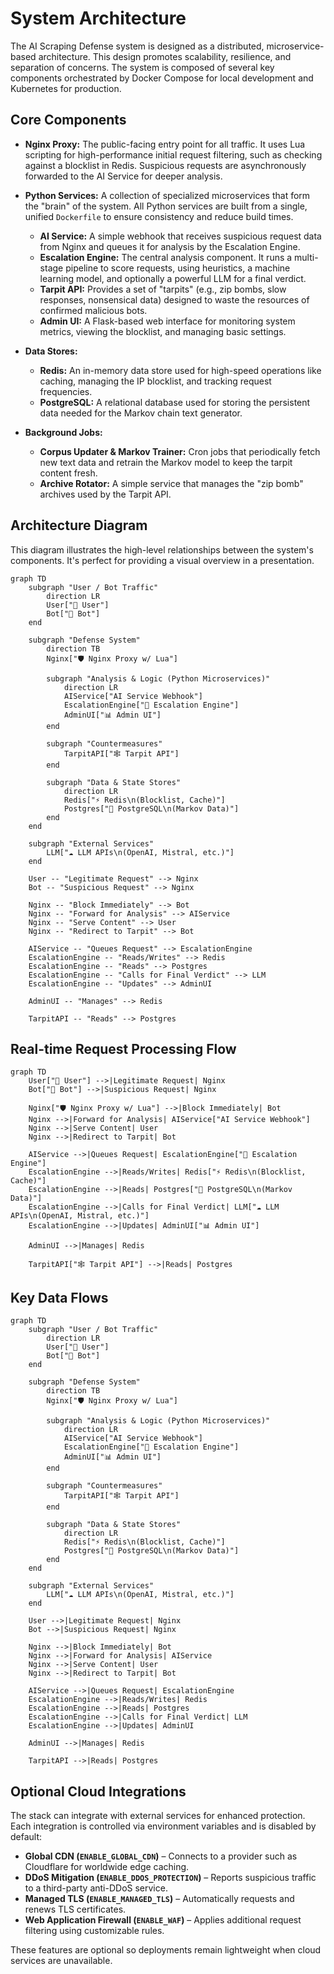 # System Architecture

The AI Scraping Defense system is designed as a distributed, microservice-based architecture. This design promotes scalability, resilience, and separation of concerns. The system is composed of several key components orchestrated by Docker Compose for local development and Kubernetes for production.

## Core Components

- **Nginx Proxy:** The public-facing entry point for all traffic. It uses Lua scripting for high-performance initial request filtering, such as checking against a blocklist in Redis. Suspicious requests are asynchronously forwarded to the AI Service for deeper analysis.

- **Python Services:** A collection of specialized microservices that form the "brain" of the system. All Python services are built from a single, unified `Dockerfile` to ensure consistency and reduce build times.

  - **AI Service:** A simple webhook that receives suspicious request data from Nginx and queues it for analysis by the Escalation Engine.
  - **Escalation Engine:** The central analysis component. It runs a multi-stage pipeline to score requests, using heuristics, a machine learning model, and optionally a powerful LLM for a final verdict.
  - **Tarpit API:** Provides a set of "tarpits" (e.g., zip bombs, slow responses, nonsensical data) designed to waste the resources of confirmed malicious bots.
  - **Admin UI:** A Flask-based web interface for monitoring system metrics, viewing the blocklist, and managing basic settings.

- **Data Stores:**
  - **Redis:** An in-memory data store used for high-speed operations like caching, managing the IP blocklist, and tracking request frequencies.
  - **PostgreSQL:** A relational database used for storing the persistent data needed for the Markov chain text generator.

- **Background Jobs:**
  - **Corpus Updater & Markov Trainer:** Cron jobs that periodically fetch new text data and retrain the Markov model to keep the tarpit content fresh.
  - **Archive Rotator:** A simple service that manages the "zip bomb" archives used by the Tarpit API.

## Architecture Diagram

This diagram illustrates the high-level relationships between the system's components. It's perfect for providing a visual overview in a presentation.

```mermaid
graph TD
    subgraph "User / Bot Traffic"
        direction LR
        User["👤 User"]
        Bot["🤖 Bot"]
    end

    subgraph "Defense System"
        direction TB
        Nginx["🛡️ Nginx Proxy w/ Lua"]
        
        subgraph "Analysis & Logic (Python Microservices)"
            direction LR
            AIService["AI Service Webhook"]
            EscalationEngine["🧠 Escalation Engine"]
            AdminUI["📊 Admin UI"]
        end

        subgraph "Countermeasures"
            TarpitAPI["🕸️ Tarpit API"]
        end

        subgraph "Data & State Stores"
            direction LR
            Redis["⚡ Redis\n(Blocklist, Cache)"]
            Postgres["🐘 PostgreSQL\n(Markov Data)"]
        end
    end
    
    subgraph "External Services"
        LLM["☁️ LLM APIs\n(OpenAI, Mistral, etc.)"]
    end

    User -- "Legitimate Request" --> Nginx
    Bot -- "Suspicious Request" --> Nginx

    Nginx -- "Block Immediately" --> Bot
    Nginx -- "Forward for Analysis" --> AIService
    Nginx -- "Serve Content" --> User
    Nginx -- "Redirect to Tarpit" --> Bot

    AIService -- "Queues Request" --> EscalationEngine
    EscalationEngine -- "Reads/Writes" --> Redis
    EscalationEngine -- "Reads" --> Postgres
    EscalationEngine -- "Calls for Final Verdict" --> LLM
    EscalationEngine -- "Updates" --> AdminUI

    AdminUI -- "Manages" --> Redis

    TarpitAPI -- "Reads" --> Postgres
```

## Real-time Request Processing Flow

```mermaid
graph TD
    User["👤 User"] -->|Legitimate Request| Nginx
    Bot["🤖 Bot"] -->|Suspicious Request| Nginx

    Nginx["🛡️ Nginx Proxy w/ Lua"] -->|Block Immediately| Bot
    Nginx -->|Forward for Analysis| AIService["AI Service Webhook"]
    Nginx -->|Serve Content| User
    Nginx -->|Redirect to Tarpit| Bot

    AIService -->|Queues Request| EscalationEngine["🧠 Escalation Engine"]
    EscalationEngine -->|Reads/Writes| Redis["⚡ Redis\n(Blocklist, Cache)"]
    EscalationEngine -->|Reads| Postgres["🐘 PostgreSQL\n(Markov Data)"]
    EscalationEngine -->|Calls for Final Verdict| LLM["☁️ LLM APIs\n(OpenAI, Mistral, etc.)"]
    EscalationEngine -->|Updates| AdminUI["📊 Admin UI"]

    AdminUI -->|Manages| Redis

    TarpitAPI["🕸️ Tarpit API"] -->|Reads| Postgres
```

## Key Data Flows

```mermaid
graph TD
    subgraph "User / Bot Traffic"
        direction LR
        User["👤 User"]
        Bot["🤖 Bot"]
    end

    subgraph "Defense System"
        direction TB
        Nginx["🛡️ Nginx Proxy w/ Lua"]

        subgraph "Analysis & Logic (Python Microservices)"
            direction LR
            AIService["AI Service Webhook"]
            EscalationEngine["🧠 Escalation Engine"]
            AdminUI["📊 Admin UI"]
        end

        subgraph "Countermeasures"
            TarpitAPI["🕸️ Tarpit API"]
        end

        subgraph "Data & State Stores"
            direction LR
            Redis["⚡ Redis\n(Blocklist, Cache)"]
            Postgres["🐘 PostgreSQL\n(Markov Data)"]
        end
    end

    subgraph "External Services"
        LLM["☁️ LLM APIs\n(OpenAI, Mistral, etc.)"]
    end

    User -->|Legitimate Request| Nginx
    Bot -->|Suspicious Request| Nginx

    Nginx -->|Block Immediately| Bot
    Nginx -->|Forward for Analysis| AIService
    Nginx -->|Serve Content| User
    Nginx -->|Redirect to Tarpit| Bot

    AIService -->|Queues Request| EscalationEngine
    EscalationEngine -->|Reads/Writes| Redis
    EscalationEngine -->|Reads| Postgres
    EscalationEngine -->|Calls for Final Verdict| LLM
    EscalationEngine -->|Updates| AdminUI

    AdminUI -->|Manages| Redis

    TarpitAPI -->|Reads| Postgres
```

## Optional Cloud Integrations

The stack can integrate with external services for enhanced protection. Each integration is controlled via environment variables and is disabled by default:

- **Global CDN (`ENABLE_GLOBAL_CDN`)** – Connects to a provider such as Cloudflare for worldwide edge caching.
- **DDoS Mitigation (`ENABLE_DDOS_PROTECTION`)** – Reports suspicious traffic to a third-party anti-DDoS service.
- **Managed TLS (`ENABLE_MANAGED_TLS`)** – Automatically requests and renews TLS certificates.
- **Web Application Firewall (`ENABLE_WAF`)** – Applies additional request filtering using customizable rules.

These features are optional so deployments remain lightweight when cloud services are unavailable.

